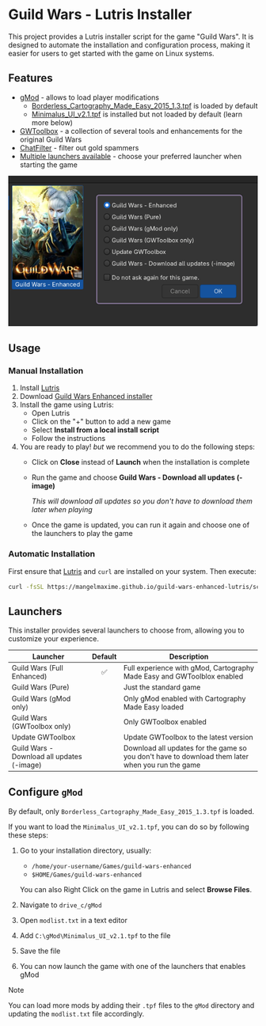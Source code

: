 # Guild Wars - Lutris Installer

This project provides a Lutris installer script for the game "Guild Wars". It is designed to automate the installation and configuration process, making it easier for users to get started with the game on Linux systems.

## Features

- [gMod](https://github.com/gwdevhub/gMod) - allows to load player modifications
    - [Borderless_Cartography_Made_Easy_2015_1.3.tpf](https://wiki.guildwars.com/wiki/Player-made_Modifications/Cartography_Index) is loaded by default
    - [Minimalus_UI_v2.1.tpf](https://wiki.guildwars.com/wiki/User:Jujin/Minimalus_UI_Mod) is installed but not loaded by default (learn more below)
- [GWToolbox](https://www.gwtoolbox.com/) - a collection of several tools and enhancements for the original Guild Wars
- [ChatFilter](https://guildwarslegacy.com/forum/thread/2956-chat-filter-filter-out-gold-spammers/) - filter out gold spammers
- [Multiple launchers available](#launchers) - choose your preferred launcher when starting the game

<center>

![Pictures showcasing the multiple launchers options](./pictures/showcase-multiple-launchers.png)
</center>

## Usage

### Manual Installation

1. Install [Lutris](https://lutris.net/)
2. Download [Guild Wars Enhanced installer](https://mangelmaxime.github.io/guild-wars-enhanced-lutris/scripts/guild-wars-enhanced.yml)
3. Install the game using Lutris:
   - Open Lutris
   - Click on the "+" button to add a new game
   - Select **Install from a local install script**
   - Follow the instructions
4. You are ready to play! *but* we recommend you to do the following steps:
    - Click on **Close** instead of **Launch** when the installation is complete
    - Run the game and choose **Guild Wars - Download all updates (-image)**

        *This will download all updates so you don't have to download them later when playing*

    - Once the game is updated, you can run it again and choose one of the launchers to play the game

### Automatic Installation

First ensure that [Lutris](https://lutris.net/) and `curl` are installed on your system. Then execute:

```bash
curl -fsSL https://mangelmaxime.github.io/guild-wars-enhanced-lutris/scripts/install.sh | bash
```

## Launchers

This installer provides several launchers to choose from, allowing you to customize your experience.

| Launcher                                   | Default | Description                                                                                      |
| ------------------------------------------ | :-----: | ------------------------------------------------------------------------------------------------ |
| Guild Wars (Full Enhanced)                 |   ✅    | Full experience with gMod, Cartography Made Easy and GWToolblox enabled                          |
| Guild Wars (Pure)                          |         | Just the standard game                                                                           |
| Guild Wars (gMod only)                     |         | Only gMod enabled with Cartography Made Easy loaded                                              |
| Guild Wars (GWToolbox only)                |         | Only GWToolbox enabled                                                                           |
| Update GWToolbox                           |         | Update GWToolbox to the latest version                                                           |
| Guild Wars - Download all updates (-image) |         | Download all updates for the game so you don't have to download them later when you run the game |

## Configure `gMod`

By default, only `Borderless_Cartography_Made_Easy_2015_1.3.tpf` is loaded.

If you want to load the `Minimalus_UI_v2.1.tpf`, you can do so by following these steps:

1. Go to your installation directory, usually:

    - `/home/your-username/Games/guild-wars-enhanced`
    - `$HOME/Games/guild-wars-enhanced`

    You can also Right Click on the game in Lutris and select **Browse Files**.

2. Navigate to `drive_c/gMod`
3. Open `modlist.txt` in a text editor
4. Add `C:\gMod\Minimalus_UI_v2.1.tpf` to the file
5. Save the file
6. You can now launch the game with one of the launchers that enables gMod

> [!NOTE]
> You can load more mods by adding their `.tpf` files to the `gMod` directory and updating the `modlist.txt` file accordingly.
